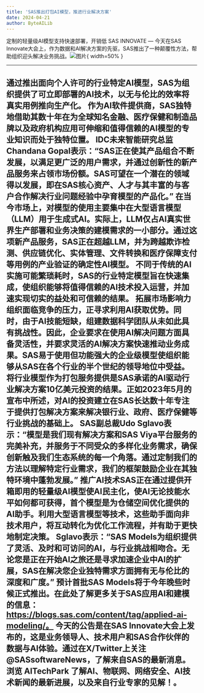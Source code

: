 ```yaml
---
title: 'SAS推出打包AI模型，推进行业解决方案'
date: 2024-04-21
author: ByteAILib
---
```


定制的轻量级AI模型支持快速部署，开销低
SAS INNOVATE — 今天在SAS Innovate大会上，作为数据和AI解决方案的先驱，SAS推出了一种颠覆性方法，帮助组织迎头解决业务挑战。![图片](https://ai-techpark.com/wp-content/uploads/2020/06/Buyer-Guide-500x281-1.jpg){ width=50% }

---
通过推出面向个人许可的行业特定AI模型，SAS为组织提供了可立即部署的AI技术，以无与伦比的效率将真实用例推向生产化。
作为AI软件提供商，SAS独特地借助其数十年在为全球知名金融、医疗保健和制造品牌以及政府机构应用可伸缩和值得信赖的AI模型的专业知识而处于独特位置。
IDC未来智能研究总监Chandana Gopal表示：“SAS正在使其产品组合不断发展，以满足更广泛的用户需求，并通过创新性的新产品服务来占领市场份额。SAS可望在一个潜在的领域得以发展，即在SAS核心资产、人才与其丰富的与客户合作解决行业问题经验中孕育模型的产品化。”
在当今市场上，对模型的使用主要集中在大型语言模型（LLM）用于生成式AI。实际上，LLM仅占AI真实世界生产部署和业务决策的建模需求的一小部分。通过这项新产品服务，SAS正在超越LLM，并为跨越欺诈检测、供应链优化、实体管理、文件转换和医疗保障支付等用例的产业验证的确定性AI模型。
不同于传统的AI实施可能繁琐耗时，SAS的行业特定模型旨在快速集成，使组织能够将值得信赖的AI技术投入运营，并加速实现切实的益处和可信赖的结果。
拓展市场影响力组织面临竞争的压力，正寻求利用AI获取优势。同时，由于AI技能短缺，组建数据科学团队从未如此具有挑战性。因此，企业要求在使用AI解决问题方面具备灵活性，并要求灵活的AI解决方案快速推动业务成果。SAS易于使用但功能强大的企业级模型使组织能够从SAS在各个行业的半个世纪的领导地位中受益。
将行业模型作为打包服务提供是SAS承诺的AI驱动行业解决方案10亿美元投资的结果。正如2023年5月的宣布中所述，对AI的投资建立在SAS长达数十年专注于提供打包解决方案来解决银行业、政府、医疗保健等行业挑战的基础上。
SAS副总裁Udo Sglavo表示：“模型是我们现有解决方案和SAS Viya平台服务的完美补充，并服务于不同受众的多样化业务需求，确保创新触及我们生态系统的每一个角落。通过定制我们的方法以理解特定行业需求，我们的框架鼓励企业在其独特环境中蓬勃发展。”
推广AI技术SAS正在通过提供开箱即用的轻量级AI模型使AI民主化，使AI无论技能水平如何都可获得，首个模型是为仓储空间优化提供的AI助手。利用大型语言模型等技术，这些助手面向非技术用户，将互动转化为优化工作流程，并有助于更快地制定决策。
Sglavo表示：“SAS Models为组织提供了灵活、及时和可访问的AI，与行业挑战相吻合。无论您是正在开始AI之旅还是寻求加速企业中AI的扩展，SAS在解决您企业独特需求方面拥有无与伦比的深度和广度。”
预计首批SAS Models将于今年晚些时候正式推出。在此处了解更多关于SAS应用AI和建模的信息：https://blogs.sas.com/content/tag/applied-ai-modeling/。
今天的公告是在SAS Innovate大会上发布的，这是业务领导人、技术用户和SAS合作伙伴的数据与AI体验。通过在X/Twitter上关注@SASsoftwareNews，了解来自SAS的最新消息。
浏览 AITechPark 了解AI、物联网、网络安全、AI技术新闻的最新进展，以及来自行业专家的见解！。
---
